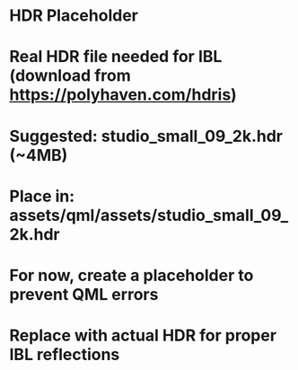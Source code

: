 # HDR Placeholder
# Real HDR file needed for IBL (download from https://polyhaven.com/hdris)
# Suggested: studio_small_09_2k.hdr (~4MB)
# Place in: assets/qml/assets/studio_small_09_2k.hdr

# For now, create a placeholder to prevent QML errors
# Replace with actual HDR for proper IBL reflections
